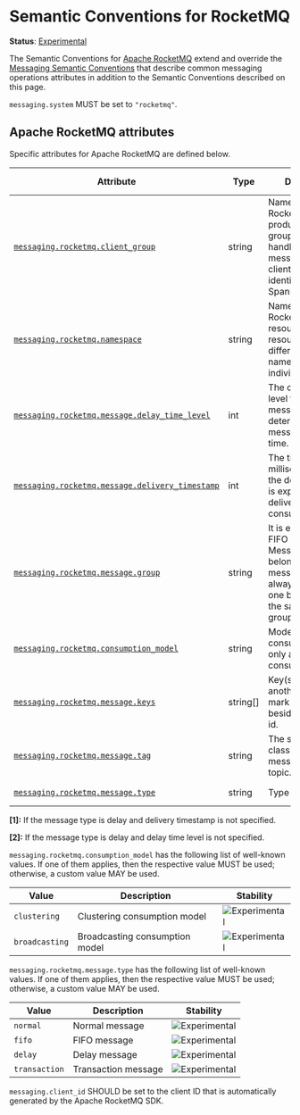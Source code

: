 <!--- Hugo front matter used to generate the website version of this page:
linkTitle: RocketMQ
--->

# Semantic Conventions for RocketMQ

**Status**: [Experimental][DocumentStatus]

The Semantic Conventions for [Apache RocketMQ](https://rocketmq.apache.org/) extend and override the [Messaging Semantic Conventions](README.md)
that describe common messaging operations attributes in addition to the Semantic Conventions
described on this page.

`messaging.system` MUST be set to `"rocketmq"`.

## Apache RocketMQ attributes

Specific attributes for Apache RocketMQ are defined below.

<!-- semconv messaging.rocketmq(full,tag=tech-specific) -->
<!-- NOTE: THIS TEXT IS AUTOGENERATED. DO NOT EDIT BY HAND. -->
<!-- see templates/registry/markdown/snippet.md.j2 -->

| Attribute  | Type | Description  | Examples  | [Requirement Level](https://opentelemetry.io/docs/specs/semconv/general/attribute-requirement-level/) | Stability |
|---|---|---|---|---|---|
| [`messaging.rocketmq.client_group`](/docs/attributes-registry/messaging.md) | string | Name of the RocketMQ producer/consumer group that is handling the message. The client type is identified by the SpanKind. | `myConsumerGroup` | `Required` | ![Experimental](https://img.shields.io/badge/-experimental-blue) |
| [`messaging.rocketmq.namespace`](/docs/attributes-registry/messaging.md) | string | Namespace of RocketMQ resources, resources in different namespaces are individual. | `myNamespace` | `Required` | ![Experimental](https://img.shields.io/badge/-experimental-blue) |
| [`messaging.rocketmq.message.delay_time_level`](/docs/attributes-registry/messaging.md) | int | The delay time level for delay message, which determines the message delay time. | `3` | `Conditionally Required` [1] | ![Experimental](https://img.shields.io/badge/-experimental-blue) |
| [`messaging.rocketmq.message.delivery_timestamp`](/docs/attributes-registry/messaging.md) | int | The timestamp in milliseconds that the delay message is expected to be delivered to consumer. | `1665987217045` | `Conditionally Required` [2] | ![Experimental](https://img.shields.io/badge/-experimental-blue) |
| [`messaging.rocketmq.message.group`](/docs/attributes-registry/messaging.md) | string | It is essential for FIFO message. Messages that belong to the same message group are always processed one by one within the same consumer group. | `myMessageGroup` | `Conditionally Required` If the message type is FIFO. | ![Experimental](https://img.shields.io/badge/-experimental-blue) |
| [`messaging.rocketmq.consumption_model`](/docs/attributes-registry/messaging.md) | string | Model of message consumption. This only applies to consumer spans. | `clustering`; `broadcasting` | `Recommended` | ![Experimental](https://img.shields.io/badge/-experimental-blue) |
| [`messaging.rocketmq.message.keys`](/docs/attributes-registry/messaging.md) | string[] | Key(s) of message, another way to mark message besides message id. | `keyA`; `keyB` | `Recommended` | ![Experimental](https://img.shields.io/badge/-experimental-blue) |
| [`messaging.rocketmq.message.tag`](/docs/attributes-registry/messaging.md) | string | The secondary classifier of message besides topic. | `tagA` | `Recommended` | ![Experimental](https://img.shields.io/badge/-experimental-blue) |
| [`messaging.rocketmq.message.type`](/docs/attributes-registry/messaging.md) | string | Type of message. | `normal`; `fifo`; `delay` | `Recommended` | ![Experimental](https://img.shields.io/badge/-experimental-blue) |

**[1]:** If the message type is delay and delivery timestamp is not specified.

**[2]:** If the message type is delay and delay time level is not specified.


`messaging.rocketmq.consumption_model` has the following list of well-known values. If one of them applies, then the respective value MUST be used; otherwise, a custom value MAY be used.

| Value  | Description | Stability |
|---|---|---|
| `clustering` | Clustering consumption model | ![Experimental](https://img.shields.io/badge/-experimental-blue) |
| `broadcasting` | Broadcasting consumption model | ![Experimental](https://img.shields.io/badge/-experimental-blue) |
 `messaging.rocketmq.message.type` has the following list of well-known values. If one of them applies, then the respective value MUST be used; otherwise, a custom value MAY be used.

| Value  | Description | Stability |
|---|---|---|
| `normal` | Normal message | ![Experimental](https://img.shields.io/badge/-experimental-blue) |
| `fifo` | FIFO message | ![Experimental](https://img.shields.io/badge/-experimental-blue) |
| `delay` | Delay message | ![Experimental](https://img.shields.io/badge/-experimental-blue) |
| `transaction` | Transaction message | ![Experimental](https://img.shields.io/badge/-experimental-blue) |
 
<!-- END AUTOGENERATED TEXT -->
<!-- endsemconv -->

`messaging.client_id` SHOULD be set to the client ID that is automatically generated by the Apache RocketMQ SDK.

[DocumentStatus]: https://github.com/open-telemetry/opentelemetry-specification/tree/v1.31.0/specification/document-status.md
